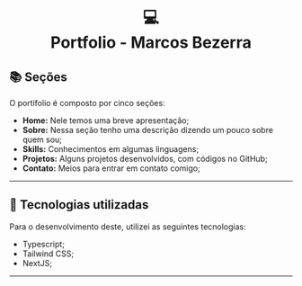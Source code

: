 <h1 align="center">
  💻<br>Portfolio - Marcos Bezerra
</h1>

## 📚 Seções

O portifolio é composto por cinco seções:

- **Home:** Nele temos uma breve apresentação;
- **Sobre:** Nessa seção tenho uma descrição dizendo um pouco sobre quem sou;
- **Skills:** Conhecimentos em algumas linguagens;
- **Projetos:** Alguns projetos desenvolvidos, com códigos no GitHub;
- **Contato:** Meios para entrar em contato comigo;

---

## 💼 Tecnologias utilizadas

Para o desenvolvimento deste, utilizei as seguintes tecnologias:

- Typescript;
- Tailwind CSS;
- NextJS;

---
